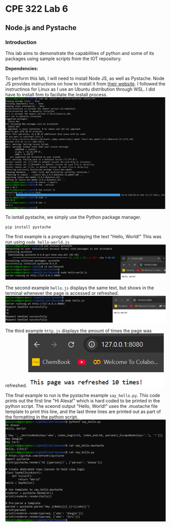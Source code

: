 # CPE 322 Lab 6
## Node.js and Pystache

### Introduction
This lab aims to demonstrate the capabilities of python and some of its packages using sample scripts from the IOT repository.

**Dependencies:** 

To perform this lab, I will need to install Node JS, as well as Pystache. Node JS provides instructions on how to install it from [their website](https://nodejs.org/en/download/). I followed the instructinos for Linux as I use an Ubuntu distribution through WSL. I did have to install fnm to faciliate the install process.
![](node_install.png)

To isntall pystache, we simply use the Python package manager.
```
pip install pystache
```

The first example is a program displaying the text "Hello, World!" This was run using `node hello-world.js`
![](helloworld.png)


The second example `hello.js` displays the same text, but shows in the terminal whenever the page is accessed or refreshed.
![](hello.png)


The third example `http.js` displays the amount of times the page was refreshed.
![](refresh.png)


The final example to run is the pystache example `say_hello.py`. This code prints out the first line "Hi Alexa!" which is hard coded to be printed in the python script. The sceond output "Hello, World!" uses the .mustache file template to print this line, and the last three lines are printed out as part of the formatting in the python script.
![](pystache.png)

